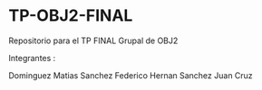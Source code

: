 # TP-OBJ2-FINAL
Repositorio para el TP FINAL Grupal de OBJ2 

Integrantes :

Dominguez Matias
Sanchez Federico Hernan
Sanchez Juan Cruz
